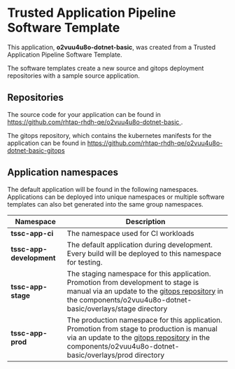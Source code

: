# Trusted Application Pipeline Software Template

This application, **o2vuu4u8o-dotnet-basic**, was created from a Trusted Application Pipeline Software Template.

The software templates create a new source and gitops deployment repositories with a sample source application. 

## Repositories

The source code for your application can be found in [https://github.com/rhtap-rhdh-qe/o2vuu4u8o-dotnet-basic ](https://github.com/rhtap-rhdh-qe/o2vuu4u8o-dotnet-basic ).
 
The gitops repository, which contains the kubernetes manifests for the application can be found in 
[https://github.com/rhtap-rhdh-qe/o2vuu4u8o-dotnet-basic-gitops ](https://github.com/rhtap-rhdh-qe/o2vuu4u8o-dotnet-basic-gitops ) 

## Application namespaces 

The default application will be found in the following namespaces. Applications can be deployed into unique namespaces or multiple software templates can also bet generated into the same group namespaces.  

|  Namespace   |  Description   |  
| -------- | -------- |
| **tssc-app-ci** | The namespace used for CI workloads |
| **tssc-app-development** | The default application during development. Every build will be deployed to this namespace for testing. |
| **tssc-app-stage** | The staging namespace for this application. Promotion from development to stage is manual via an update to the [gitops repository](https://github.com/rhtap-rhdh-qe/o2vuu4u8o-dotnet-basic-gitops ) in the components/o2vuu4u8o-dotnet-basic/overlays/stage directory |
| **tssc-app-prod** | The production namespace for this application. Promotion from stage to production is manual via an update to the [gitops repository](https://github.com/rhtap-rhdh-qe/o2vuu4u8o-dotnet-basic-gitops ) in the components/o2vuu4u8o-dotnet-basic/overlays/prod directory |